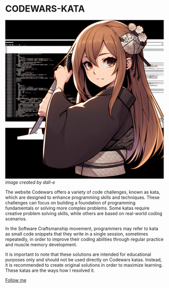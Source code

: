 # CODEWARS-KATA

![codewars samurai](kata.jpg)
*image created by dall-e*

The website Codewars offers a variety of code challenges, known as kata, which are designed to enhance programming skills and techniques. These challenges can focus on building a foundation of programming fundamentals or solving more complex problems. Some katas require creative problem solving skills, while others are based on real-world coding scenarios.

In the Software Craftsmanship movement, programmers may refer to kata as small code snippets that they write in a single session, sometimes repeatedly, in order to improve their coding abilities through regular practice and muscle memory development.

It is important to note that these solutions are intended for educational purposes only  and should not be used directly on Codewars katas. Instead, it is recommended to create original solutions in order to maximize learning. These katas are the ways how I resolved it.

[Follow me](https://www.codewars.com/users/citaale)

